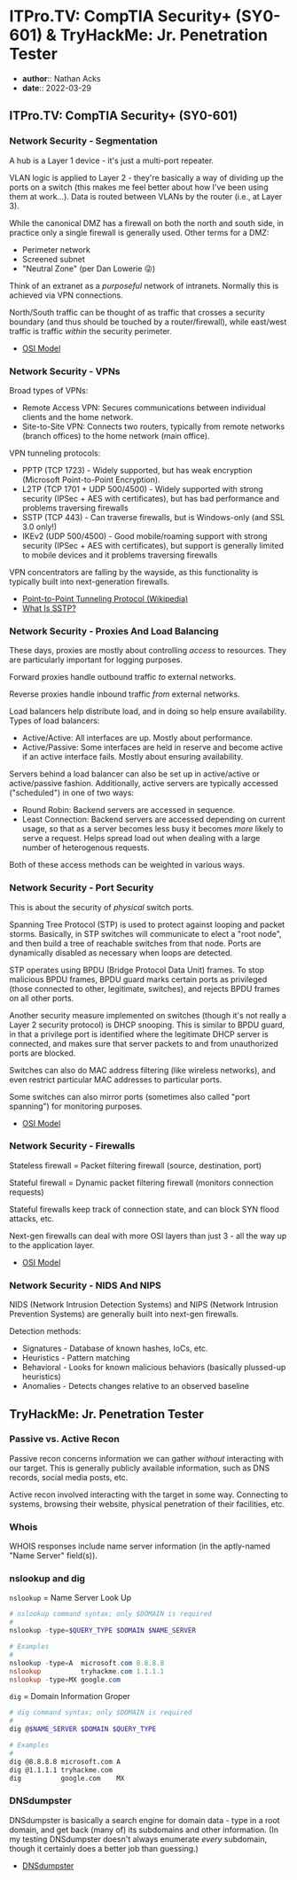 # ITPro.TV: CompTIA Security+ (SY0-601) & TryHackMe: Jr. Penetration Tester

* **author**:: Nathan Acks  
* **date**:: 2022-03-29

## ITPro.TV: CompTIA Security+ (SY0-601)

### Network Security - Segmentation

A hub is a Layer 1 device - it's just a multi-port repeater.

VLAN logic is applied to Layer 2 - they're basically a way of dividing up the ports on a switch (this makes me feel better about how I've been using them at work…). Data is routed between VLANs by the router (i.e., at Layer 3).

While the canonical DMZ has a firewall on both the north and south side, in practice only a single firewall is generally used. Other terms for a DMZ:

* Perimeter network
* Screened subnet
* "Neutral Zone" (per Dan Lowerie 😜)

Think of an extranet as a *purposeful* network of intranets. Normally this is achieved via VPN  connections.

North/South traffic can be thought of as traffic that crosses a security boundary (and thus should be touched by a router/firewall), while east/west traffic is traffic *within* the security perimeter.

* [OSI Model](../notes/osi-model.md)

### Network Security - VPNs

Broad types of VPNs:

* Remote Access VPN: Secures communications between individual clients and the home network.
* Site-to-Site VPN: Connects two routers, typically from remote networks (branch offices) to the home network (main office).

VPN tunneling protocols:

* PPTP (TCP 1723) - Widely supported, but has weak encryption (Microsoft Point-to-Point Encryption).
* L2TP (TCP 1701 + UDP 500/4500) - Widely supported with strong security (IPSec + AES with certificates), but has bad performance and problems traversing firewalls
* SSTP (TCP 443) - Can traverse firewalls, but is Windows-only (and SSL 3.0 only!)
* IKEv2 (UDP 500/4500) - Good mobile/roaming support with strong security (IPSec + AES with certificates), but support is generally limited to mobile devices and it problems traversing firewalls

VPN concentrators are falling by the wayside, as this functionality is typically built into next-generation firewalls.

* [Point-to-Point Tunneling Protocol (Wikipedia)](https://en.wikipedia.org/wiki/Point-to-Point_Tunneling_Protocol)
* [What Is SSTP?](https://www.proofpoint.com/us/threat-reference/sstp)

### Network Security - Proxies And Load Balancing

These days, proxies are mostly about controlling *access* to resources. They are particularly important for logging purposes.

Forward proxies handle outbound traffic *to* external networks.

Reverse proxies handle inbound traffic *from* external networks.

Load balancers help distribute load, and in doing so help ensure availability. Types of load balancers:

* Active/Active: All interfaces are up. Mostly about performance.
* Active/Passive: Some interfaces are held in reserve and become active if an active interface fails. Mostly about ensuring availability.

Servers behind a load balancer can also be set up in active/active or active/passive fashion. Additionally, active servers are typically accessed ("scheduled") in one of two ways:

* Round Robin: Backend servers are accessed in sequence.
* Least Connection: Backend servers are accessed depending on current usage, so that as a server becomes less busy it becomes *more* likely to serve a request. Helps spread load out when dealing with a large number of heterogenous requests.

Both of these access methods can be weighted in various ways.

### Network Security - Port Security

This is about the security of *physical* switch ports.

Spanning Tree Protocol (STP) is used to protect against looping and packet storms. Basically, in STP switches will communicate to elect a "root node", and then build a tree of reachable switches from that node. Ports are dynamically disabled as necessary when loops are detected.

STP operates using BPDU (Bridge Protocol Data Unit) frames. To stop malicious BPDU frames, BPDU guard marks certain ports as privileged (those connected to other, legitimate, switches), and rejects BPDU frames on all other ports.

Another security measure implemented on switches (though it's not really a Layer 2 security protocol) is DHCP snooping. This is similar to BPDU guard, in that a privilege port is identified where the legitimate DHCP server is connected, and makes sure that server packets to and from unauthorized ports are blocked.

Switches can also do MAC address filtering (like wireless networks), and even restrict particular MAC addresses to particular ports.

Some switches can also mirror ports (sometimes also called "port spanning") for monitoring purposes.

* [OSI Model](../notes/osi-model.md)

### Network Security - Firewalls

Stateless firewall = Packet filtering firewall (source, destination, port)

Stateful firewall = Dynamic packet filtering firewall (monitors connection requests)

Stateful firewalls keep track of connection state, and can block SYN flood attacks, etc.

Next-gen firewalls can deal with more OSI layers than just 3 - all the way up to the application layer.

* [OSI Model](../notes/osi-model.md)

### Network Security - NIDS And NIPS

NIDS (Network Intrusion Detection Systems) and NIPS (Network Intrusion Prevention Systems) are generally built into next-gen firewalls.

Detection methods:

* Signatures - Database of known hashes, IoCs, etc.
* Heuristics - Pattern matching
* Behavioral - Looks for known malicious behaviors (basically plussed-up heuristics)
* Anomalies - Detects changes relative to an observed baseline

## TryHackMe: Jr. Penetration Tester

### Passive vs. Active Recon

Passive recon concerns information we can gather *without* interacting with our target. This is generally publicly available information, such as DNS records, social media posts, etc.

Active recon involved interacting with the target in some way. Connecting to systems, browsing their website, physical penetration of their facilities, etc.

### Whois

WHOIS responses include name server information (in the aptly-named "Name Server" field(s)).

### nslookup and dig

`nslookup` = Name Server Look Up

```powershell
# nslookup command syntax; only $DOMAIN is required
#
nslookup -type=$QUERY_TYPE $DOMAIN $NAME_SERVER

# Examples
#
nslookup -type=A  microsoft.com 8.8.8.8
nslookup          tryhackme.com 1.1.1.1
nslookup -type=MX google.com
```

`dig` = Domain Information Groper

```bash
# dig command syntax; only $DOMAIN is required
#
dig @$NAME_SERVER $DOMAIN $QUERY_TYPE

# Examples
#
dig @8.8.8.8 microsoft.com A
dig @1.1.1.1 tryhackme.com
dig          google.com    MX
```

### DNSdumpster

DNSdumpster is basically a search engine for domain data - type in a root domain, and get back (many of) its subdomains and other information. (In my testing DNSdumpster doesn't always enumerate *every* subdomain, though it certainly does a better job than guessing.)

* [DNSdumpster](https://dnsdumpster.com/)
